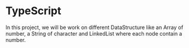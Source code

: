 # TypeScript

In this project, we will be work on different DataStructure like an Array of number, a String of character and LinkedList where each node contain a number.
